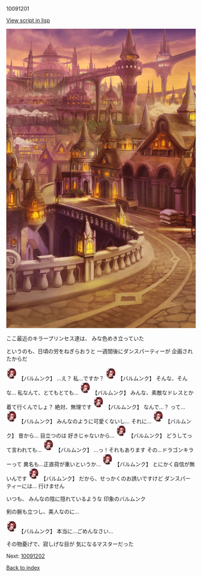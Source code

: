 10091201

[View script in lisp](../scripts/10091201.txt)

![town_evening.png](../images/backgrounds/town_evening.png)

ここ最近のキラープリンセス達は、
みな色めき立っていた

というのも、日頃の労をねぎらおうと
一週間後にダンスパーティーが
企画されたからだ

<img src="../images/units/100911.png" alt="100911.png" height="34"/>
【バルムンク】
…え？
私…ですか？

<img src="../images/units/100911.png" alt="100911.png" height="34"/>
【バルムンク】
そんな、そんな…
私なんて、とてもとても…

<img src="../images/units/100911.png" alt="100911.png" height="34"/>
【バルムンク】
みんな、素敵なドレスとか
着て行くんでしょ？
絶対、無理です

<img src="../images/units/100911.png" alt="100911.png" height="34"/>
【バルムンク】
なんで…？
って…

<img src="../images/units/100911.png" alt="100911.png" height="34"/>
【バルムンク】
みんなのように可愛くないし…
それに…

<img src="../images/units/100911.png" alt="100911.png" height="34"/>
【バルムンク】
昔から…
目立つのは
好きじゃないから…

<img src="../images/units/100911.png" alt="100911.png" height="34"/>
【バルムンク】
どうしてって言われても…

<img src="../images/units/100911.png" alt="100911.png" height="34"/>
【バルムンク】
…っ！それもあります
その…ドラゴンキラーって
異名も…正直荷が重いというか…

<img src="../images/units/100911.png" alt="100911.png" height="34"/>
【バルムンク】
とにかく自信が無いんです

<img src="../images/units/100911.png" alt="100911.png" height="34"/>
【バルムンク】
だから、せっかくのお誘いですけど
ダンスパーティーには…
行けません

いつも、
みんなの陰に隠れているような
印象のバルムンク

剣の腕も立つし、美人なのに…

<img src="../images/units/100911.png" alt="100911.png" height="34"/>
【バルムンク】
本当に…ごめんなさい…

その物憂げで、寂しげな目が
気になるマスターだった

Next: [10091202](10091202.md)

[Back to index](index.md)

